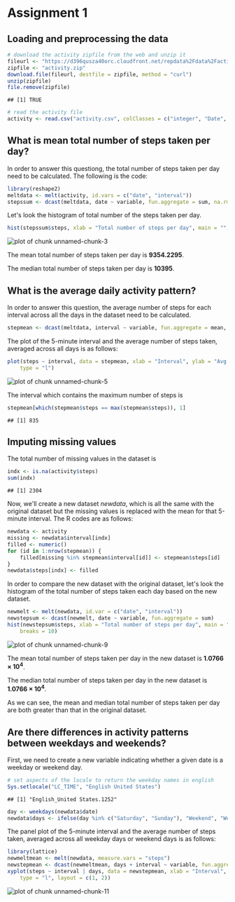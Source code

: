 Assignment 1
====================================================

## Loading and preprocessing the data


```r
# download the activity zipfile from the web and unzip it
fileurl <- "https://d396qusza40orc.cloudfront.net/repdata%2Fdata%2Factivity.zip"
zipfile <- "activity.zip"
download.file(fileurl, destfile = zipfile, method = "curl")
unzip(zipfile)
file.remove(zipfile)
```

```
## [1] TRUE
```

```r
# read the activity file
activity <- read.csv("activity.csv", colClasses = c("integer", "Date", "integer"))
```


## What is mean total number of steps taken per day?

In order to answer this questiong, the total number of steps taken per day need to be calculated. The following is the code:


```r
library(reshape2)
meltdata <- melt(activity, id.vars = c("date", "interval"))
stepssum <- dcast(meltdata, date ~ variable, fun.aggregate = sum, na.rm = TRUE)
```


Let's look the histogram of total number of the steps taken per day.


```r
hist(stepssum$steps, xlab = "Total number of steps per day", main = "", breaks = 10)
```

![plot of chunk unnamed-chunk-3](figure/unnamed-chunk-3.png) 


The mean total number of steps taken per day is **9354.2295**.

The median total number of steps taken per day is **10395**.

## What is the average daily activity pattern?

In order to answer this question, the average number of steps for each interval across all the days in the dataset need to be calculated.


```r
stepmean <- dcast(meltdata, interval ~ variable, fun.aggregate = mean, na.rm = TRUE)
```


The plot of the 5-minute interval and the average number of steps taken, averaged across all days is as follows:


```r
plot(steps ~ interval, data = stepmean, xlab = "Interval", ylab = "Avg Steps", 
    type = "l")
```

![plot of chunk unnamed-chunk-5](figure/unnamed-chunk-5.png) 


The interval which contains the maximum number of steps is


```r
stepmean[which(stepmean$steps == max(stepmean$steps)), 1]
```

```
## [1] 835
```

## Imputing missing values

The total number of missing values in the dataset is


```r
indx <- is.na(activity$steps)
sum(indx)
```

```
## [1] 2304
```


Now, we'll create a new dataset *newdata*, which is all the same with the original dataset but the missing values is replaced with the mean for that 5-minute interval. The R codes are as follows:


```r
newdata <- activity
missing <- newdata$interval[indx]
filled <- numeric()
for (id in 1:nrow(stepmean)) {
    filled[missing %in% stepmean$interval[id]] <- stepmean$steps[id]
}
newdata$steps[indx] <- filled
```


In order to compare the new dataset with the original dataset, let's look the histogram of the total number of steps taken each day based on the new dataset.


```r
newmelt <- melt(newdata, id.var = c("date", "interval"))
newstepsum <- dcast(newmelt, date ~ variable, fun.aggregate = sum)
hist(newstepsum$steps, xlab = "Total number of steps per day", main = "Histogram based on new dataset", 
    breaks = 10)
```

![plot of chunk unnamed-chunk-9](figure/unnamed-chunk-9.png) 


The mean total number of steps taken per day in the new dataset is **1.0766 &times; 10<sup>4</sup>**.

The median total number of steps taken per day in the new dataset is **1.0766 &times; 10<sup>4</sup>**.

As we can see, the mean and median total number of steps taken per day are both greater than that in the original dataset.

## Are there differences in activity patterns between weekdays and weekends?

First, we need to create a new variable indicating whether a given date is a weekday or weekend day.


```r
# set aspects of the locale to return the weekday names in english
Sys.setlocale("LC_TIME", "English United States")
```

```
## [1] "English_United States.1252"
```

```r
day <- weekdays(newdata$date)
newdata$days <- ifelse(day %in% c("Saturday", "Sunday"), "Weekend", "Weekday")
```


The panel plot of the 5-minute interval and the average number of steps taken, averaged across all weekday days or weekend days is as follows:

```r
library(lattice)
newmeltmean <- melt(newdata, measure.vars = "steps")
newstepmean <- dcast(newmeltmean, days + interval ~ variable, fun.aggregate = mean)
xyplot(steps ~ interval | days, data = newstepmean, xlab = "Interval", ylab = "Number of steps", 
    type = "l", layout = c(1, 2))
```

![plot of chunk unnamed-chunk-11](figure/unnamed-chunk-11.png) 

